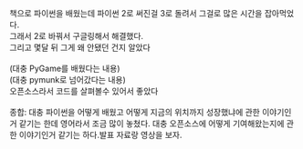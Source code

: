 책으로 파이썬을 배웠는데 파이썬 2로 써진걸 3로 돌려서 그걸로 많은 시간을 잡아먹었다.
\
그래서 2로 바꿔서 구글링해서 해결했다.\
그리고 몇달 뒤 그게 왜 안됐던 건지 알았다\
\
(대충 PyGame를 배웠다는 내용)\
(대충 pymunk로 넘어갔다는 내용)\
오픈소스라서 코드를 살펴볼수 있어서 좋았다\
\
종합: 대충 파이썬을 어떻게 배웠고 어떻게 지금의 위치까지 성장했냐에 관한 이야기인거 같기는 한데 영어라서 조금 많이 놓쳤다. 대충 오픈소스에 어떻게 기여해왔는지에 관한 이야기인거 같기는 하다.발표 자료랑 영상을 보자. 
